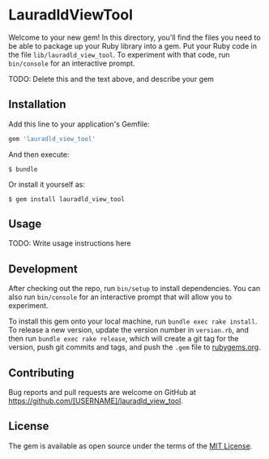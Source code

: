 # LauradldViewTool

Welcome to your new gem! In this directory, you'll find the files you need to be able to package up your Ruby library into a gem. Put your Ruby code in the file `lib/lauradld_view_tool`. To experiment with that code, run `bin/console` for an interactive prompt.

TODO: Delete this and the text above, and describe your gem

## Installation

Add this line to your application's Gemfile:

```ruby
gem 'lauradld_view_tool'
```

And then execute:

    $ bundle

Or install it yourself as:

    $ gem install lauradld_view_tool

## Usage

TODO: Write usage instructions here

## Development

After checking out the repo, run `bin/setup` to install dependencies. You can also run `bin/console` for an interactive prompt that will allow you to experiment.

To install this gem onto your local machine, run `bundle exec rake install`. To release a new version, update the version number in `version.rb`, and then run `bundle exec rake release`, which will create a git tag for the version, push git commits and tags, and push the `.gem` file to [rubygems.org](https://rubygems.org).

## Contributing

Bug reports and pull requests are welcome on GitHub at https://github.com/[USERNAME]/lauradld_view_tool.

## License

The gem is available as open source under the terms of the [MIT License](https://opensource.org/licenses/MIT).
